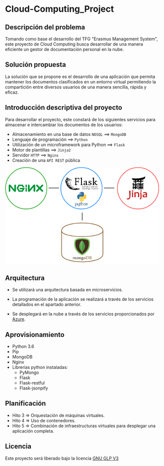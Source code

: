 # Cloud-Computing_Project

## Descripción del problema

Tomando como base el desarrollo del TFG "Erasmus Management System", este proyecto de Cloud Computing busca desarrollar de una manera eficiente un gestor de documentación personal en la nube.


## Solución propuesta

La solución que se propone es el desarrollo de una aplicación que permita mantener los documentos clasificados en un entorno virtual permitiendo la compartición entre diversos usuarios de una manera sencilla, rápida y eficaz.

## Introducción descriptiva del proyecto

Para desarrollar el proyecto, este constará de los siguientes servicios para almacenar e intercambiar los documentos de los usuarios:

- Almacenamiento en una base de datos `NOSQL` ==> `MongoDB`
- Lenguaje de programación ==> `Python`
- Utilización de un microframework para Python ==> `Flask` 
- Motor de plantillas ==> `Jinja2`
- Servidor `HTTP` ==> `Nginx`
- Creación de una `API REST` pública

![alt text](images/Flask+Mongo+Nginx+Jinja2.png "Diagrama")

## Arquitectura

- Se utilizará una arquitectura basada en microservicios.

- La programación de la aplicación se realizará a través de los servicios detallados en el apartado anterior.

- Se desplegará en la nube a través de los servicios proporcionados por [Azure](https://azure.microsoft.com/es-es/).

## Aprovisionamiento

* Python 3.6
* Pip
* MongoDB
* Nginx
* Librerías python instaladas:
  * PyMongo
  * Flask
  * Flask-restful
  * Flask-jsonpify

## Planificación

* Hito 3 => Orquestación de máquinas virtuales.
* Hito 4 => Uso de contenedores.
* Hito 5 => Combinación de infraestructuras virtuales para desplegar una aplicación completa.


## Licencia
Este proyecto será liberado bajo la licencia [GNU GLP V3](https://github.com/RamonGago/Cloud-Computing_Project/blob/master/LICENSE)
